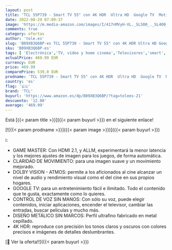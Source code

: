 ```yaml
---
layout: post
title: 'TCL 55P739 - Smart TV 55" con 4K HDR  Ultra HD  Google TV  Motion Clarity  Game Master  Dolby Vision y Atmos  Google Assistant Incorporado & Compatible con Alexa'
date: 2022-08-29 07:09:37
image: 'https://m.media-amazon.com/images/I/417nMVyH-VL._SL500_._SL400_.jpg'
comments: true
category: ofertas
author: 'tole.es'
slug: 'B09XB3Q6BP-es TCL 55P739 - Smart TV 55" con 4K HDR Ultra HD Google TV...'
sku: 'B09XB3Q6BP-es'
tags: [ 'Electrónica','TV, vídeo y home cinema','Televisores','smart','tcl','tv','🇪🇸', ]
actualPrice: 469.99 EUR
currency: EUR
price: 469.99
comparePrice: 539.0 EUR
prodname: 'TCL 55P739 - Smart TV 55" con 4K HDR  Ultra HD  Google TV  Motion Clarity  Game Master  Dolby Vision y Atmos  Google Assistant Incorporado & Compatible con Alexa'
country: 'es'
flag: '🇪🇸'
brand: 'TCL'
buyurl: 'https://www.amazon.es/dp/B09XB3Q6BP/?tag=tolees-21'
descuento: '12.80'
average: '469.99'
---
```


Está [{{< param title >}}]({{< param buyurl >}}) en el siguiente enlace!

[![{{< param prodname >}}]({{< param image >}})]({{< param buyurl >}})

ℹ️:

- GAME MASTER: Con HDMI 2.1, y ALLM, experimentará la menor latencia y los mejores ajustes de imagen para los juegos, de forma automática.
- CLARIDAD DE MOVIMIENTO: para una imagen suave y un movimiento mejorado.
- DOLBY VISION - ATMOS: permite a los aficionados al cine alcanzar un nivel de audio y rendimiento visual como el del cine en sus propios hogares.
- GOOGLE TV: para un entretenimiento fácil e ilimitado. Todo el contenido que te gusta, exactamente como lo quieres.
- CONTROL DE VOZ SIN MANOS: Con sólo su voz, puede elegir contenidos, iniciar aplicaciones, encender el televisor, cambiar las entradas, buscar películas y mucho más.
- DISEÑO METÁLICO SIN MARCOS: Perfil ultrafino fabricado en metal cepillado.
- 4K HDR: reproduce con precisión los tonos claros y oscuros con colores precisos e imágenes de detalles deslumbrantes.

[🛒 Ver la oferta!!]({{< param buyurl >}})

